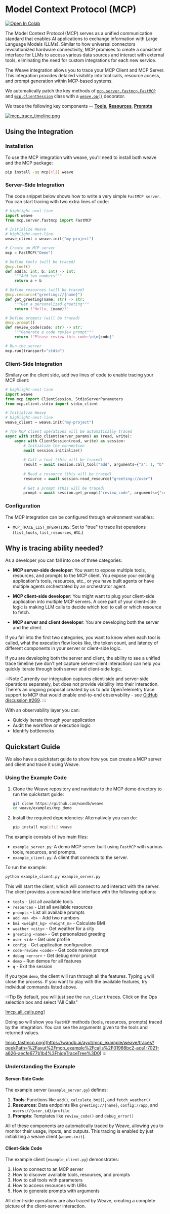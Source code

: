 # Model Context Protocol (MCP)

<a target="_blank" href="https://colab.research.google.com/drive/174VzXlU5Qcgvjt4OoIWN-guTxJcOefAh?usp=sharing">
  <img src="https://colab.research.google.com/assets/colab-badge.svg" alt="Open In Colab"/>
</a>

The Model Context Protocol (MCP) serves as a unified communication standard that enables AI applications to exchange information with Large Language Models (LLMs). Similar to how universal connectors revolutionized hardware connectivity, MCP promises to create a consistent interface for LLMs to access various data sources and interact with external tools, eliminating the need for custom integrations for each new service.

The Weave integration allows you to trace your MCP Client and MCP Server. This integration provides detailed visibility into tool calls, resource access, and prompt generation within MCP-based systems.

We automatically patch the key methods of [`mcp.server.fastmcp.FastMCP`](https://github.com/modelcontextprotocol/python-sdk/blob/b4c7db6a50a5c88bae1db5c1f7fba44d16eebc6e/src/mcp/server/fastmcp/server.py#L109) and [`mcp.ClientSession`](https://github.com/modelcontextprotocol/python-sdk/blob/b4c7db6a50a5c88bae1db5c1f7fba44d16eebc6e/src/mcp/client/session.py#L84) class with a [`weave.op()`](../tracking/ops.md) decorator.

We trace the following key components -- [**Tools**](https://modelcontextprotocol.io/docs/concepts/tools), [**Resources**](https://modelcontextprotocol.io/docs/concepts/resources), [**Prompts**](https://modelcontextprotocol.io/docs/concepts/prompts)

[![mcp_trace_timeline.png](imgs/mcp/mcp_trace_timeline.png)](https://wandb.ai/ayut/mcp_example/weave/traces?filter=%7B%22opVersionRefs%22%3A%5B%22weave%3A%2F%2F%2Fayut%2Fmcp_example%2Fop%2Frun_client%3A*%22%5D%7D&peekPath=%2Fayut%2Fmcp_example%2Fcalls%2F01966bbe-cc5e-7012-b45f-bf10617d8c1e%3FhideTraceTree%3D0)

## Using the Integration

### Installation

To use the MCP integration with weave, you'll need to install both weave and the MCP package:

```bash
pip install -qq mcp[cli] weave
```

### Server-Side Integration

The code snippet below shows how to write a very simple `FastMCP server`. You can start tracing with two extra lines of code:

```python
# highlight-next-line
import weave
from mcp.server.fastmcp import FastMCP

# Initialize Weave
# highlight-next-line
weave_client = weave.init("my-project")

# Create an MCP server
mcp = FastMCP("Demo")

# Define tools (will be traced)
@mcp.tool()
def add(a: int, b: int) -> int:
    """Add two numbers"""
    return a + b

# Define resources (will be traced)
@mcp.resource("greeting://{name}")
def get_greeting(name: str) -> str:
    """Get a personalized greeting"""
    return f"Hello, {name}!"

# Define prompts (will be traced)
@mcp.prompt()
def review_code(code: str) -> str:
    """Generate a code review prompt"""
    return f"Please review this code:\n\n{code}"

# Run the server
mcp.run(transport="stdio")
```

### Client-Side Integration

Similary on the client side, add two lines of code to enable tracing your MCP client:

```python
# highlight-next-line
import weave
from mcp import ClientSession, StdioServerParameters
from mcp.client.stdio import stdio_client

# Initialize Weave
# highlight-next-line
weave_client = weave.init("my-project")

# The MCP client operations will be automatically traced
async with stdio_client(server_params) as (read, write):
    async with ClientSession(read, write) as session:
        # Initialize the connection
        await session.initialize()
        
        # Call a tool (this will be traced)
        result = await session.call_tool("add", arguments={"a": 1, "b": 2})
        
        # Read a resource (this will be traced)
        resource = await session.read_resource("greeting://user")
        
        # Get a prompt (this will be traced)
        prompt = await session.get_prompt("review_code", arguments={"code": "print('Hello')"})
```

### Configuration

The MCP integration can be configured through environment variables:

- `MCP_TRACE_LIST_OPERATIONS`: Set to "true" to trace list operations (`list_tools`, `list_resources`, etc.)

## Why is tracing ability needed?

As a developer you can fall into one of three categories:

- **MCP server-side developer**: You want to expose multiple tools, resources, and prompts to the MCP client. You expose your existing application's tools, resources, etc., or you have built agents or have multiple agents orchestrated by an orchestrator agent. 

- **MCP client-side developer**: You might want to plug your client-side application into multiple MCP servers. A core part of your client-side logic is making LLM calls to decide which tool to call or which resource to fetch.

- **MCP server and client developer**: You are developing both the server and the client.

If you fall into the first two categories, you want to know when each tool is called, what the execution flow looks like, the token count, and latency of different components in your server or client-side logic. 

If you are developing both the server and client, the ability to see a unified trace timeline (we don't yet capture server-client interaction) can help you quickly iterate through both server and client-side logic.

:::Note
Currently our integration captures client-side and server-side operations separately, but does not provide visibility into their interaction. There's an ongoing proposal created by us to add OpenTelemetry trace support to MCP that would enable end-to-end observability - see [GitHub discussion #269](https://github.com/modelcontextprotocol/modelcontextprotocol/discussions/269).
:::

With an observability layer you can:

- Quickly iterate through your application
- Audit the workflow or execution logic
- Identify bottlenecks

## Quickstart Guide

We also have a quickstart guide to show how you can create a MCP server and client and trace it using Weave.

### Using the Example Code

1. Clone the Weave repository and navidate to the MCP demo directory to run the quickstart guide:
   ```bash
   git clone https://github.com/wandb/weave
   cd weave/examples/mcp_demo
   ```

2. Install the required dependencies:
   Alternatively you can do:
   ```bash
   pip install mcp[cli] weave
   ```

The example consists of two main files:
- `example_server.py`: A demo MCP server built using `FastMCP` with various tools, resources, and prompts.
- `example_client.py`: A client that connects to the server.

To run the example:

```bash
python example_client.py example_server.py
```

This will start the client, which will connect to and interact with the server. The client provides a command-line interface with the following options:

- `tools` - List all available tools
- `resources` - List all available resources
- `prompts` - List all available prompts
- `add <a> <b>` - Add two numbers
- `bmi <weight_kg> <height_m>` - Calculate BMI
- `weather <city>` - Get weather for a city
- `greeting <name>` - Get personalized greeting
- `user <id>` - Get user profile
- `config` - Get application configuration
- `code-review <code>` - Get code review prompt
- `debug <error>` - Get debug error prompt
- `demo` - Run demos for all features
- `q` - Exit the session

If you type `demo`, the client will run through all the features. Typing `q` will close the process. If you want to play with the available features, try individual commands listed above.

:::Tip
By default, you will just see the `run_client` traces. Click on the Ops selection box and select "All Calls"

[!mcp_all_calls.png](imgs/mcp/mcp_all_calls.png)]

Doing so will show you `FastMCP` methods (tools, resources, prompts) traced by the integration. You can see the arguments given to the tools and returned values.

[!mcp_fastmcp.png](imgs/mcp/mcp_fastmcp.png)](https://wandb.ai/ayut/mcp_example/weave/traces?peekPath=%2Fayut%2Fmcp_example%2Fcalls%2F01966bc2-aca1-7021-a626-aecfe677b1b4%3FhideTraceTree%3D0)
:::

### Understanding the Example

#### Server-Side Code

The example server (`example_server.py`) defines:

1. **Tools**: Functions like `add()`, `calculate_bmi()`, and `fetch_weather()`
2. **Resources**: Data endpoints like `greeting://{name}`, `config://app`, and `users://{user_id}/profile`
3. **Prompts**: Templates like `review_code()` and `debug_error()`

All of these components are automatically traced by Weave, allowing you to monitor their usage, inputs, and outputs. This tracing is enabled by just initializing a weave client (`weave.init`).

#### Client-Side Code

The example client (`example_client.py`) demonstrates:

1. How to connect to an MCP server
2. How to discover available tools, resources, and prompts
3. How to call tools with parameters
4. How to access resources with URIs
5. How to generate prompts with arguments

All client-side operations are also traced by Weave, creating a complete picture of the client-server interaction.
